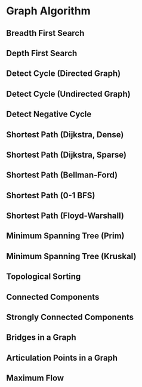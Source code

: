 # Graph Algorithm

## Breadth First Search
  
## Depth First Search

## Detect Cycle (Directed Graph)

## Detect Cycle (Undirected Graph)

## Detect Negative Cycle

## Shortest Path (Dijkstra, Dense)

## Shortest Path (Dijkstra, Sparse)

## Shortest Path (Bellman-Ford)

## Shortest Path (0-1 BFS)

## Shortest Path (Floyd-Warshall)

## Minimum Spanning Tree (Prim)

## Minimum Spanning Tree (Kruskal)

## Topological Sorting

## Connected Components

## Strongly Connected Components

## Bridges in a Graph

## Articulation Points in a Graph

## Maximum Flow